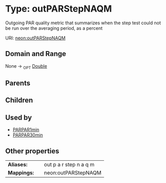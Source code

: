 
# Type: outPARStepNAQM


Outgoing PAR quality metric that summarizes when the step test could not be run over the averaging period, as a percent

URI: [neon:outPARStepNAQM](https://data.neonscience.org/outPARStepNAQM)


## Domain and Range

None ->  <sub>OPT</sub> [Double](types/Double.md)

## Parents


## Children


## Used by

 * [PARPAR1min](PARPAR1min.md)
 * [PARPAR30min](PARPAR30min.md)

## Other properties

|  |  |  |
| --- | --- | --- |
| **Aliases:** | | out p a r step n a q m |
| **Mappings:** | | neon:outPARStepNAQM |


